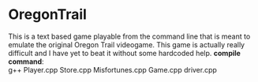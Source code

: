 # OregonTrail
This is a text based game playable from the command line that is meant to emulate the original Oregon Trail videogame. This game is actually really difficult and I have yet to beat it without some hardcoded help.
<b>compile command</b>:<br>
g++ Player.cpp Store.cpp Misfortunes.cpp Game.cpp driver.cpp
